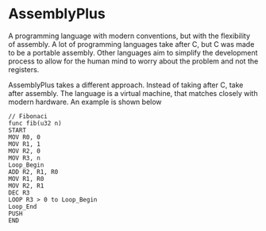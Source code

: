 # AssemblyPlus

A programming language with modern conventions, but with the flexibility of assembly. A lot of programming languages take after C, but C was made to be a portable assembly. Other languages aim to simplify the development process to allow for the human mind to worry about the problem and not the registers. 

AssemblyPlus takes a different approach. Instead of taking after C, take after assembly. The language is a virtual machine, that matches closely with modern hardware. An example is shown below

```
// Fibonaci
func fib(u32 n)
START
MOV R0, 0
MOV R1, 1
MOV R2, 0
MOV R3, n
Loop_Begin
ADD R2, R1, R0
MOV R1, R0
MOV R2, R1
DEC R3
LOOP R3 > 0 to Loop_Begin
Loop_End
PUSH 
END
```
